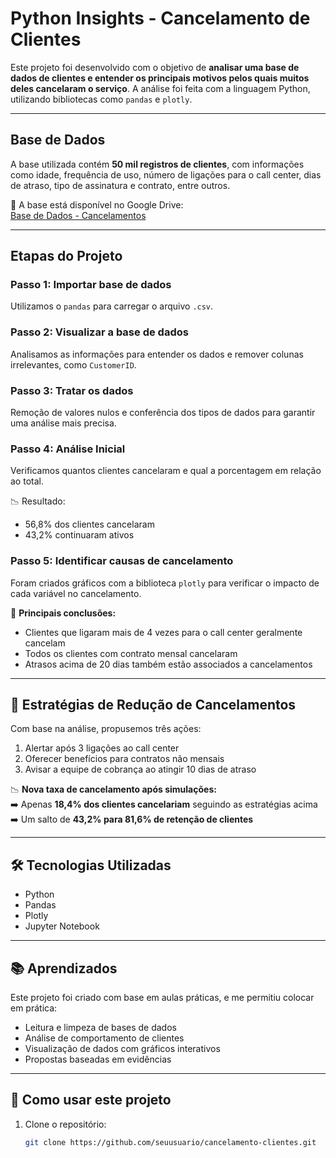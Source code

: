 # Python Insights - Cancelamento de Clientes
Este projeto foi desenvolvido com o objetivo de **analisar uma base de dados de clientes e entender os principais motivos pelos quais muitos deles cancelaram o serviço**. A análise foi feita com a linguagem Python, utilizando bibliotecas como `pandas` e `plotly`.

---

## Base de Dados

A base utilizada contém **50 mil registros de clientes**, com informações como idade, frequência de uso, número de ligações para o call center, dias de atraso, tipo de assinatura e contrato, entre outros.

🔗 A base está disponível no Google Drive:  
[Base de Dados - Cancelamentos](https://drive.google.com/drive/folders/1uDesZePdkhiraJmiyeZ-w5tfc8XsNYFZ?usp=drive_link)

---

## Etapas do Projeto

###  Passo 1: Importar base de dados  
Utilizamos o `pandas` para carregar o arquivo `.csv`.

###  Passo 2: Visualizar a base de dados  
Analisamos as informações para entender os dados e remover colunas irrelevantes, como `CustomerID`.

###  Passo 3: Tratar os dados  
Remoção de valores nulos e conferência dos tipos de dados para garantir uma análise mais precisa.

###  Passo 4: Análise Inicial  
Verificamos quantos clientes cancelaram e qual a porcentagem em relação ao total.

📉 Resultado:
- 56,8% dos clientes cancelaram
- 43,2% continuaram ativos

###  Passo 5: Identificar causas de cancelamento  
Foram criados gráficos com a biblioteca `plotly` para verificar o impacto de cada variável no cancelamento.

📌 **Principais conclusões:**
- Clientes que ligaram mais de 4 vezes para o call center geralmente cancelam
- Todos os clientes com contrato mensal cancelaram
- Atrasos acima de 20 dias também estão associados a cancelamentos

---

## 🎯 Estratégias de Redução de Cancelamentos

Com base na análise, propusemos três ações:
1. Alertar após 3 ligações ao call center
2. Oferecer benefícios para contratos não mensais
3. Avisar a equipe de cobrança ao atingir 10 dias de atraso

📉 **Nova taxa de cancelamento após simulações:**  
➡️ Apenas **18,4% dos clientes cancelariam** seguindo as estratégias acima  
➡️ Um salto de **43,2% para 81,6% de retenção de clientes**

---

## 🛠️ Tecnologias Utilizadas

- Python
- Pandas
- Plotly
- Jupyter Notebook

---

## 📚 Aprendizados

Este projeto foi criado com base em aulas práticas, e me permitiu colocar em prática:
- Leitura e limpeza de bases de dados
- Análise de comportamento de clientes
- Visualização de dados com gráficos interativos
- Propostas baseadas em evidências

---

## 📌 Como usar este projeto

1. Clone o repositório:
   ```bash
   git clone https://github.com/seuusuario/cancelamento-clientes.git
